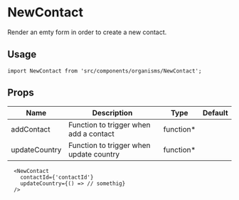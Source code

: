 # NewContact
Render an emty form in order to create a new contact.

## Usage

```
import NewContact from 'src/components/organisms/NewContact';
```

## Props


| Name | Description | Type | Default |
|------|-------------|------|---------|
| addContact | Function to trigger when add a contact | function* |   |
| updateCountry | Function to trigger when update country | function* |   |

```
  <NewContact
    contactId={'contactId'}
    updateCountry={() => // somethig}
  />

```